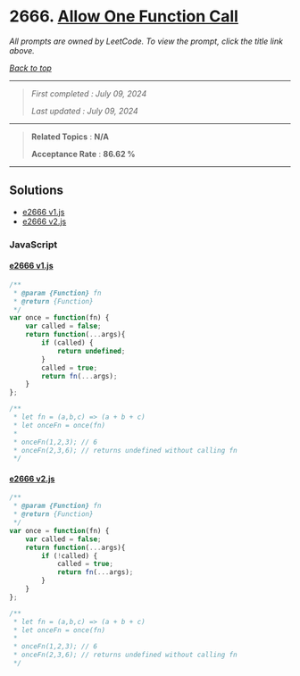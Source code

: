 # 2666. [Allow One Function Call](<https://leetcode.com/problems/allow-one-function-call>)

*All prompts are owned by LeetCode. To view the prompt, click the title link above.*

*[Back to top](<../README.md>)*

------

> *First completed : July 09, 2024*
>
> *Last updated : July 09, 2024*

------

> **Related Topics** : **N/A**
>
> **Acceptance Rate** : **86.62 %**

------

## Solutions

- [e2666 v1.js](<../my-submissions/e2666 v1.js>)
- [e2666 v2.js](<../my-submissions/e2666 v2.js>)
### JavaScript
#### [e2666 v1.js](<../my-submissions/e2666 v1.js>)
```JavaScript
/**
 * @param {Function} fn
 * @return {Function}
 */
var once = function(fn) {
    var called = false;
    return function(...args){
        if (called) {
            return undefined;
        }
        called = true;
        return fn(...args);
    }
};

/**
 * let fn = (a,b,c) => (a + b + c)
 * let onceFn = once(fn)
 *
 * onceFn(1,2,3); // 6
 * onceFn(2,3,6); // returns undefined without calling fn
 */

```

#### [e2666 v2.js](<../my-submissions/e2666 v2.js>)
```JavaScript
/**
 * @param {Function} fn
 * @return {Function}
 */
var once = function(fn) {
    var called = false;
    return function(...args){
        if (!called) {
            called = true;
            return fn(...args);
        }
    }
};

/**
 * let fn = (a,b,c) => (a + b + c)
 * let onceFn = once(fn)
 *
 * onceFn(1,2,3); // 6
 * onceFn(2,3,6); // returns undefined without calling fn
 */

```

